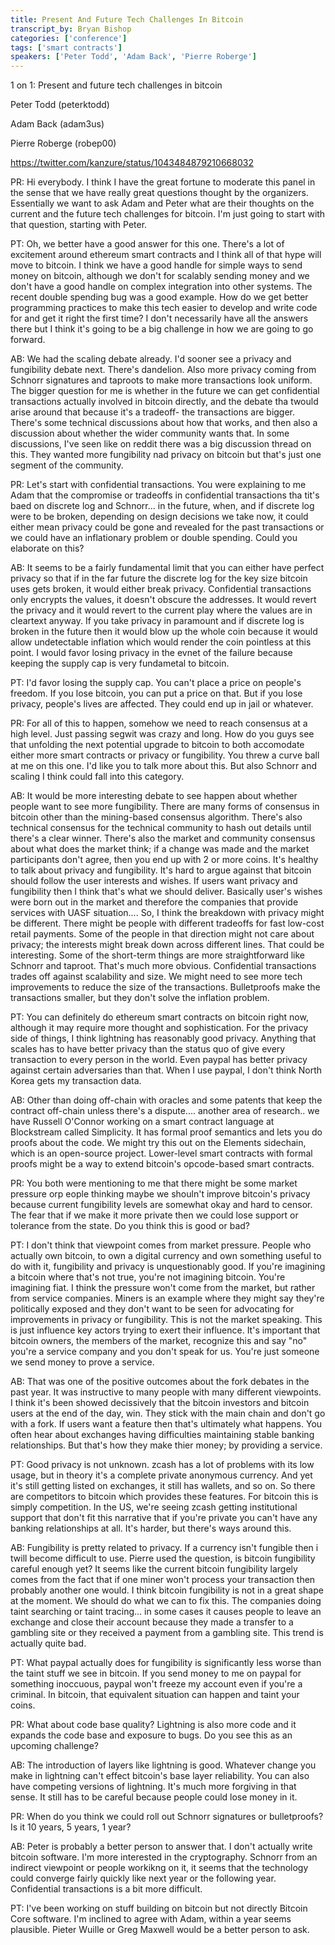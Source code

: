 ```yaml
---
title: Present And Future Tech Challenges In Bitcoin
transcript_by: Bryan Bishop
categories: ['conference']
tags: ['smart contracts']
speakers: ['Peter Todd', 'Adam Back', 'Pierre Roberge']
---
```


1 on 1: Present and future tech challenges in bitcoin

Peter Todd (peterktodd)

Adam Back (adam3us)

Pierre Roberge (robep00)

<https://twitter.com/kanzure/status/1043484879210668032>

PR: Hi everybody. I think I have the great fortune to moderate this panel in the sense that we have really great questions thought by the organizers. Essentially we want to ask Adam and Peter what are their thoughts on the current and the future tech challenges for bitcoin. I'm just going to start with that question, starting with Peter.

PT: Oh, we better have a good answer for this one. There's a lot of excitement around ethereum smart contracts and I think all of that hype will move to bitcoin. I think we have a good handle for simple ways to send money on bitcoin, although we don't for scalably sending money and we don't have a good handle on complex integration into other systems. The recent double spending bug was a good example. How do we get better programming practices to make this tech easier to develop and write code for and get it right the first time? I don't necessarily have all the answers there but I think it's going to be a big challenge in how we are going to go forward.

AB: We had the scaling debate already. I'd sooner see a privacy and fungibility debate next. There's dandelion. Also more privacy coming from Schnorr signatures and taproots to make more transactions look uniform. The bigger question for me is whether in the future we can get confidential transactions actually involved in bitcoin directly, and the debate tha twould arise around that because it's a tradeoff- the transactions are bigger. There's some technical discussions about how that works, and then also a discussion about whether the wider community wants that. In some discussions, I've seen like on reddit there was a big discussion thread on this. They wanted more fungibility nad privacy on bitcoin but that's just one segment of the community.

PR: Let's start with confidential transactions. You were explaining to me Adam that the compromise or tradeoffs in confidential transactions tha tit's baed on discrete log and Schnorr... in the future, when, and if discrete log were to be broken, depending on design decisions we take now, it could either mean privacy could be gone and revealed for the past transactions or we could have an inflationary problem or double spending. Could you elaborate on this?

AB: It seems to be a fairly fundamental limit that you can either have perfect privacy so that if in the far future the discrete log for the key size bitcoin uses gets broken, it would either break privacy. Confidential transactions only encrypts the values, it doesn't obscure the addresses. It would revert the privacy and it would revert to the current play where the values are in cleartext anyway. If you take privacy in paramount and if discrete log is broken in the future then it would blow up the whole coin because it would allow undetectable inflation which would render the coin pointless at this point. I would favor losing privacy in the evnet of the failure because keeping the supply cap is very fundametal to bitcoin.

PT: I'd favor losing the supply cap. You can't place a price on people's freedom. If you lose bitcoin, you can put a price on that. But if you lose privacy, people's lives are affected. They could end up in jail or whatever.

PR: For all of this to happen, somehow we need to reach consensus at a high level. Just passing segwit was crazy and long. How do you guys see that unfolding the next potential upgrade to bitcoin to both accomodate either more smart contracts or privacy or fungibility. You threw a curve ball at me on this one. I'd like you to talk more about this. But also Schnorr and scaling I think could fall into this category.

AB: It would be more interesting debate to see happen about whether people want to see more fungibility. There are many forms of consensus in bitcoin other than the mining-based consensus algorithm. There's also technical consensus for the technical community to hash out details until there's a clear winner. There's also the market and community consensus about what does the market think; if a change was made and the market participants don't agree, then you end up with 2 or more coins. It's healthy to talk about privacy and fungibility. It's hard to argue against that bitcoin should follow the user interests and wishes. If users want privacy and fungibility then I think that's what we should deliver. Basically user's wishes were born out in the market and therefore the companies that provide services with UASF situation.... So, I think the breakdown with privacy might be different. There might be people with different tradeoffs for fast low-cost retail payments. Some of the people in that direction might not care about privacy; the interests might break down across different lines. That could be interesting. Some of the short-term things are more straightforward like Schnorr and taproot. That's much more obvious. Confidential transactions trades off against scalability and size. We might need to see more tech improvements to reduce the size of the transactions. Bulletproofs make the transactions smaller, but they don't solve the inflation problem.

PT: You can definitely do ethereum smart contracts on bitcoin right now, although it may require more thought and sophistication. For the privacy side of things, I think lightning has reasonably good privacy. Anything that scales has to have better privacy than the status quo of give every transaction to every person in the world. Even paypal has better privacy against certain adversaries than that. When I use paypal, I don't think North Korea gets my transaction data.

AB: Other than doing off-chain with oracles and some patents that keep the contract off-chain unless there's a dispute.... another area of research.. we have Russell O'Connor working on a smart contract language at Blockstream called Simplicity. It has formal proof semantics and lets you do proofs about the code. We might try this out on the Elements sidechain, which is an open-source project. Lower-level smart contracts with formal proofs might be a way to extend bitcoin's opcode-based smart contracts.

PR: You both were mentioning to me that there might be some market pressure orp eople thinking maybe we shouln't improve bitcoin's privacy because current fungibility levels are somewhat okay and hard to censor. The fear that if we make it more private then we could lose support or tolerance from the state. Do you think this is good or bad?

PT: I don't think that viewpoint comes from market pressure. People who actually own bitcoin, to own a digital currency and own something useful to do with it, fungibility and privacy is unquestionably good. If you're imagining a bitcoin where that's not true, you're not imagining bitcoin. You're imagining fiat. I think the pressure won't come from the market, but rather from service companies. Miners is an example where they might say they're politically exposed and they don't want to be seen for advocating for improvements in privacy or fungibility. This is not the market speaking. This is just influence key actors trying to exert their influence. It's important that bitcoin owners, the members of the market, recognize this and say "no" you're a service company and you don't speak for us. You're just someone we send money to prove a service.

AB: That was one of the positive outcomes about the fork debates in the past year. It was instructive to many people with many different viewpoints. I think it's been showed decissively that the bitcoin investors and bitcoin users at the end of the day, win. They stick with the main chain and don't go with a fork. If users want a feature then that's ultimately what happens. You often hear about exchanges having difficulties maintaining stable banking relationships. But that's how they make thier money; by providing a service.

PT: Good privacy is not unknown. zcash has a lot of problems with its low usage, but in theory it's a complete private anonymous currency. And yet it's still getting listed on exchanges, it still has wallets, and so on. So there are competitors to bitcoin which provides these features. For bitcoin this is simply competition. In the US, we're seeing zcash getting institutional support that don't fit this narrative that if you're private you can't have any banking relationships at all. It's harder, but there's ways around this.

AB: Fungibility is pretty related to privacy. If a currency isn't fungible then i twill become difficult to use. Pierre used the question, is bitcoin fungibility careful enough yet? It seems like the current bitcoin fungibility largely comes from the fact that if one miner won't process your transaction then probably another one would. I think bitcoin fungibility is not in a great shape at the moment. We should do what we can to fix this. The companies doing taint searching or taint tracing... in some cases it causes people to leave an exchange and close their account because they made a transfer to a gambling site or they received a payment from a gambling site. This trend is actually quite bad.

PT: What paypal actually does for fungibility is significantly less worse than the taint stuff we see in bitcoin. If you send money to me on paypal for something inoccuous, paypal won't freeze my account even if you're a criminal. In bitcoin, that equivalent situation can happen and taint your coins.

PR: What about code base quality? Lightning is also more code and it expands the code base and exposure to bugs. Do you see this as an upcoming challenge?

AB: The introduction of layers like lightning is good. Whatever change you make in lightning can't effect bitcoin's base layer reliability. You can also have competing versions of lightning. It's much more forgiving in that sense. It still has to be careful because people could lose money in it.

PR: When do you think we could roll out Schnorr signatures or bulletproofs? Is it 10 years, 5 years, 1 year?

AB: Peter is probably a better person to answer that. I don't actually write bitcoin software. I'm more interested in the cryptography. Schnorr from an indirect viewpoint or people workikng on it, it seems that the technology could converge fairly quickly like next year or the following year. Confidential transactions is a bit more difficult.

PT: I've been working on stuff building on bitcoin but not directly Bitcoin Core software. I'm inclined to agree with Adam, within a year seems plausible. Pieter Wuille or Greg Maxwell would be a better person to ask.




